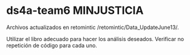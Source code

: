 # ds4a-team6 MINJUSTICIA

Archivos actualizados en retomintic /retomintic/Data_UpdateJune13/.  

Utilizar el libro adecuado para hacer los análisis deseados. Verificar no repetición de código para cada uno.  
